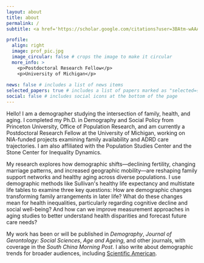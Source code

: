```yaml
---
layout: about
title: about
permalink: /
subtitle: <a href='https://scholar.google.com/citations?user=3BAtm-wAAAAJ&hl=en'>GoogleScholar</a>. <a href='https://orcid.org/0000-0002-1749-0769'>ORCID</a>.

profile:
  align: right
  image: prof_pic.jpg
  image_circular: false # crops the image to make it circular
  more_info: >
    <p>Postdoctoral Research Fellow</p>
    <p>University of Michigan</p>
    
news: false # includes a list of news items
selected_papers: true # includes a list of papers marked as "selected={true}"
social: false # includes social icons at the bottom of the page
---
```


Hello! I am a demographer studying the intersection of family, health, and aging. I completed my Ph.D. in Demography and Social Policy from Princeton University, Office of Population Research, and am currently a Postdoctoral Research Fellow at the University of Michigan, working on NIA-funded projects examining family availability and ADRD care trajectories. I am also affiliated with the Population Studies Center and the Stone Center for Inequality Dynamics. 

My research explores how demographic shifts—declining fertility, changing marriage patterns, and increased geographic mobility—are reshaping family support networks and healthy aging across diverse populations. I use demographic methods like Sullivan's healthy life expectancy and multistate life tables to examine three key questions: How are demographic changes transforming family arrangements in later life? What do these changes mean for health inequalities, particularly regarding cognitive decline and social well-being? And how can we improve measurement approaches in aging studies to better understand health disparities and forecast future care needs?

My work has been or will be published in _Demography_, _Journal of Gerontology: Social Sciences_, _Age and Ageing_, and other journals, with coverage in the _South China Morning Post_. I also write about demographic trends for broader audiences, including [Scientific American](https://scientificamerican.com/article/chinas-population-could-shrink-to-half-by-2100/).
